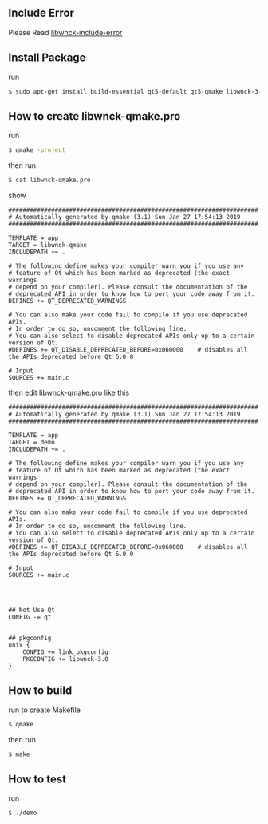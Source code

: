 


## Include Error

Please Read [libwnck-include-error](../libwnck-include-error/README.md)


## Install Package

run

``` sh
$ sudo apt-get install build-essential qt5-default qt5-qmake libwnck-3-dev
```


## How to create libwnck-qmake.pro

run

``` sh
$ qmake -project
```

then run

``` sh
$ cat libwnck-qmake.pro
```

show

```
######################################################################
# Automatically generated by qmake (3.1) Sun Jan 27 17:54:13 2019
######################################################################

TEMPLATE = app
TARGET = libwnck-qmake
INCLUDEPATH += .

# The following define makes your compiler warn you if you use any
# feature of Qt which has been marked as deprecated (the exact warnings
# depend on your compiler). Please consult the documentation of the
# deprecated API in order to know how to port your code away from it.
DEFINES += QT_DEPRECATED_WARNINGS

# You can also make your code fail to compile if you use deprecated APIs.
# In order to do so, uncomment the following line.
# You can also select to disable deprecated APIs only up to a certain version of Qt.
#DEFINES += QT_DISABLE_DEPRECATED_BEFORE=0x060000    # disables all the APIs deprecated before Qt 6.0.0

# Input
SOURCES += main.c
```

then edit libwnck-qmake.pro like [this](libwnck-qmake.pro)

```
######################################################################
# Automatically generated by qmake (3.1) Sun Jan 27 17:54:13 2019
######################################################################

TEMPLATE = app
TARGET = demo
INCLUDEPATH += .

# The following define makes your compiler warn you if you use any
# feature of Qt which has been marked as deprecated (the exact warnings
# depend on your compiler). Please consult the documentation of the
# deprecated API in order to know how to port your code away from it.
DEFINES += QT_DEPRECATED_WARNINGS

# You can also make your code fail to compile if you use deprecated APIs.
# In order to do so, uncomment the following line.
# You can also select to disable deprecated APIs only up to a certain version of Qt.
#DEFINES += QT_DISABLE_DEPRECATED_BEFORE=0x060000    # disables all the APIs deprecated before Qt 6.0.0

# Input
SOURCES += main.c




## Not Use Qt
CONFIG -= qt


## pkgconfig
unix {
	CONFIG += link_pkgconfig
	PKGCONFIG += libwnck-3.0
}

```


## How to build

run to create Makefile

``` sh
$ qmake
```

then run

``` sh
$ make
```

## How to test

run

``` sh
$ ./demo
```
